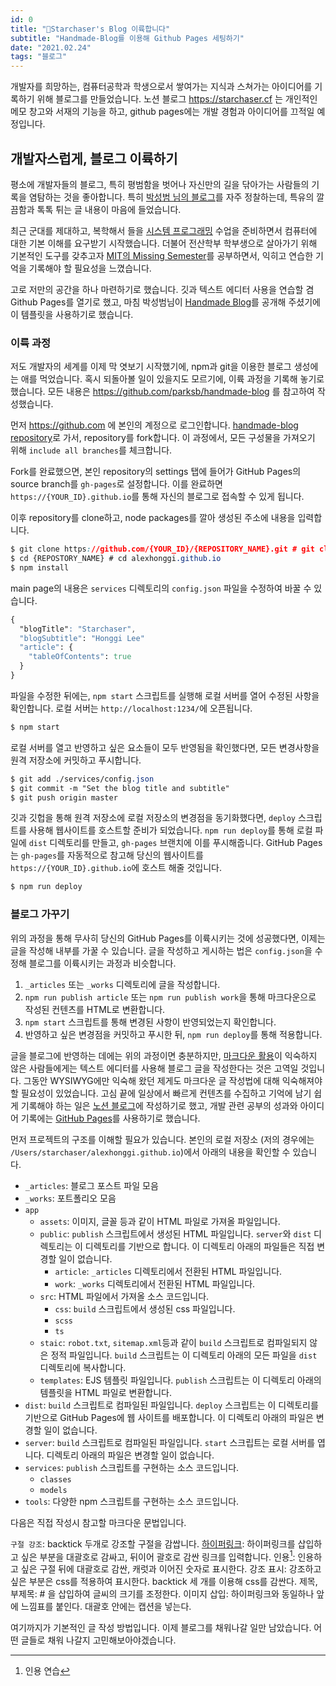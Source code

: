 ```yaml
---
id: 0
title: "🛫Starchaser's Blog 이륙합니다"
subtitle: "Handmade-Blog를 이용해 Github Pages 세팅하기"
date: "2021.02.24"
tags: "블로그"
---
```


개발자를 희망하는, 컴퓨터공학과 학생으로서 쌓여가는 지식과 스쳐가는 아이디어를 기록하기 위해 블로그를 만들었습니다. 노션 블로그 https://starchaser.cf 는 개인적인 메모 창고와 서재의 기능을 하고, github pages에는 개발 경험과 아이디어를 끄적일 예정입니다.

## 개발자스럽게, 블로그 이륙하기

평소에 개발자들의 블로그, 특히 평범함을 벗어나 자신만의 길을 닦아가는 사람들의 기록을 염탐하는 것을 좋아합니다. 특히 [박성범 님의 블로그](https://parksb.github.io)를 자주 정찰하는데, 특유의 깔끔함과 톡톡 튀는 글 내용이 마음에 들었습니다.

최근 군대를 제대하고, 복학해서 들을 [시스템 프로그래밍](http://csapp.cs.cmu.edu/3e/home.html) 수업을 준비하면서 컴퓨터에 대한 기본 이해를 요구받기 시작했습니다. 더불어 전산학부 학부생으로 살아가기 위해 기본적인 도구를 갖추고자 [MIT의 Missing Semester](https://missing.csail.mit.edu/)를 공부하면서, 익히고 연습한 기억을 기록해야 할 필요성을 느꼈습니다.

고로 저만의 공간을 하나 마련하기로 했습니다. 깃과 텍스트 에디터 사용을 연습할 겸 Github Pages를 열기로 했고, 마침 박성범님이 [Handmade Blog](https://github.com/parksb/handmade-blog)를 공개해 주셨기에 이 템플릿을 사용하기로 했습니다.

### 이륙 과정

저도 개발자의 세계를 이제 막 엿보기 시작했기에, npm과 git을 이용한 블로그 생성에는 애를 먹었습니다. 혹시 되돌아볼 일이 있을지도 모르기에, 이륙 과정을 기록해 놓기로 했습니다.
모든 내용은 https://github.com/parksb/handmade-blog 를 참고하여 작성했습니다.

먼저 https://github.com 에 본인의 계정으로 로그인합니다.
[handmade-blog repository](https://github.com/parksb/handmade-blog)로 가서, repository를 fork합니다. 이 과정에서, 모든 구성물을 가져오기 위해 `include all branches`를 체크합니다.

Fork를 완료했으면, 본인 repository의 settings 탭에 들어가 GitHub Pages의 source branch를 `gh-pages`로 설정합니다. 이를 완료하면 `https://{YOUR_ID}.github.io`를 통해 자신의 블로그로 접속할 수 있게 됩니다.

이후 repository를 clone하고, node packages를 깔아 생성된 주소에 내용을 입력합니다.

```css
$ git clone https://github.com/{YOUR_ID}/{REPOSITORY_NAME}.git # git clone https://github.com/alexhonggi/alexhonggi.github.io.git
$ cd {REPOSTORY_NAME} # cd alexhonggi.github.io
$ npm install
```

main page의 내용은 `services` 디렉토리의 `config.json` 파일을 수정하여 바꿀 수 있습니다.

```css
{
  "blogTitle": "Starchaser",
  "blogSubtitle": "Honggi Lee"
  "article": {
    "tableOfContents": true
  }
}
```
파일을 수정한 뒤에는, `npm start` 스크립트를 실행해 로컬 서버를 열어 수정된 사항을 확인합니다. 로컬 서버는 `http://localhost:1234/`에 오픈됩니다.

```css
$ npm start
```
로컬 서버를 열고 반영하고 싶은 요소들이 모두 반영됨을 확인했다면, 모든 변경사항을 원격 저장소에 커밋하고 푸시합니다.

```css
$ git add ./services/config.json
$ git commit -m "Set the blog title and subtitle"
$ git push origin master
```

깃과 깃헙을 통해 원격 저장소에 로컬 저장소의 변경점을 동기화했다면, `deploy` 스크립트를 사용해 웹사이트를 호스트할 준비가 되었습니다. `npm run deploy`를 통해 로컬 파일에 `dist` 디렉토리를 만들고, `gh-pages` 브랜치에 이를 푸시해줍니다. GitHub Pages는 `gh-pages`를 자동적으로 참고해 당신의 웹사이트를 `https://{YOUR_ID}.github.io`에 호스트 해줄 것입니다.

```css
$ npm run deploy
```

### 블로그 가꾸기

위의 과정을 통해 무사히 당신의 GitHub Pages를 이륙시키는 것에 성공했다면, 이제는 글을 작성해 내부를 가꿀 수 있습니다. 글을 작성하고 게시하는 법은 `config.json`을 수정해 블로그를 이륙시키는 과정과 비슷합니다.

1. `_articles` 또는 `_works` 디렉토리에 글을 작성합니다.
2. `npm run publish article` 또는 `npm run publish work`을 통해 마크다운으로 작성된 컨텐츠를 HTML로 변환합니다.
3. `npm start` 스크립트를 통해 변경된 사항이 반영되었는지 확인합니다.
4. 반영하고 싶은 변경점을 커밋하고 푸시한 뒤, `npm run deploy`를 통해 적용합니다.

글을 블로그에 반영하는 데에는 위의 과정이면 충분하지만, [마크다운 활용](https://whatismarkdown.com/)이 익숙하지 않은 사람들에게는 텍스트 에디터를 사용해 블로그 글을 작성한다는 것은 고역일 것입니다. 그동안 WYSIWYG에만 익숙해 왔던 제게도 마크다운 글 작성법에 대해 익숙해져야 할 필요성이 있었습니다. 고심 끝에 일상에서 빠르게 컨텐츠를 수집하고 기억에 남기 쉽게 기록해야 하는 일은 [노션 블로그](https://starchaser.cf)에 작성하기로 했고, 개발 관련 공부의 성과와 아이디어 기록에는 [GitHub Pages](https://alexhonggi.github.io)를 사용하기로 했습니다.

먼저 프로젝트의 구조를 이해할 필요가 있습니다.
본인의 로컬 저장소 (저의 경우에는 `/Users/starchaser/alexhonggi.github.io`)에서 아래의 내용을 확인할 수 있습니다.

- `_articles`: 블로그 포스트 파일 모음
- `_works`: 포트폴리오 모음
- `app`
  - `assets`: 이미지, 글꼴 등과 같이 HTML 파일로 가져올 파일입니다.
  - `public`: `publish` 스크립트에서 생성된 HTML 파일입니다. `server`와 `dist` 디렉토리는 이 디렉토리를 기반으로 합니다. 이 디렉토리 아래의 파일들은 직접 변경할 일이 없습니다.
    - `article`: `_articles` 디렉토리에서 전환된 HTML 파일입니다.
    - `work`: `_works` 디렉토리에서 전환된 HTML 파일입니다.
  - `src`: HTML 파일에서 가져올 소스 코드입니다.
    - `css`: `build` 스크립트에서 생성된 css 파일입니다.
    - `scss`
    - `ts`
  - `staic`: `robot.txt`, `sitemap.xml`등과 같이 `build` 스크립트로 컴파일되지 않은 정적 파일입니다. `build` 스크립트는 이 디렉토리 아래의 모든 파일을 `dist` 디렉토리에 복사합니다.
  - `templates`: EJS 템플릿 파일입니다. `publish` 스크립트는 이 디렉토리 아래의 템플릿을 HTML 파일로 변환합니다.
- `dist`: `build` 스크립트로 컴파일된 파일입니다. `deploy` 스크립트는 이 디렉토리를 기반으로 GitHub Pages에 웹 사이트를 배포합니다. 이 디렉토리 아래의 파일은 변경할 일이 없습니다.
- `server`: `build` 스크립트로 컴파일된 파일입니다. `start` 스크립트는 로컬 서버를 엽니다. 디렉토리 아래의 파일은 변경할 일이 없습니다.
- `services`: `publish` 스크립트를 구현하는 소스 코드입니다.
  - `classes`
  - `models`
- `tools`: 다양한 npm 스크립트를 구현하는 소스 코드입니다.

다음은 직접 작성시 참고할 마크다운 문법입니다.

`구절 강조`: backtick 두개로 강조할 구절을 감쌉니다.
[하이퍼링크](https://ko.wikipedia.org/wiki/%ED%95%98%EC%9D%B4%ED%8D%BC%EB%A7%81%ED%81%AC): 하이퍼링크를 삽입하고 싶은 부분을 대괄호로 감싸고, 뒤이어 괄호로 감싼 링크를 입력합니다.
인용[^1]: 인용하고 싶은 구절 뒤에 대괄호로 감싼, 캐럿과 이어진 숫자로 표시한다.
강조 표시: 강조하고 싶은 부분은 css를 적용하여 표시한다. backtick 세 개를 이용해 css를 감싼다.
제목, 부제목: # 을 삽입하여 글씨의 크기를 조정한다.
이미지 삽입: 하이퍼링크와 동일하나 앞에 느낌표를 붙인다. 대괄호 안에는 캡션을 넣는다.

여기까지가 기본적인 글 작성 방법입니다. 이제 블로그를 채워나갈 일만 남았습니다. 어떤 글들로 채워 나갈지 고민해보아야겠습니다.

[^1]: 인용 연습
